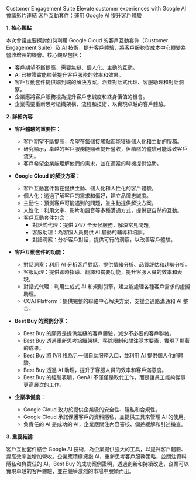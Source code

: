Customer Engagement Suite Elevate customer experiences with Google AI
[會議影片連結](https://www.youtube.com/watch?v=fpprNYtemS4)
客戶互動套件：運用 Google AI 提升客戶體驗

**1. 核心觀點**

本次會議主要探討如何利用 Google Cloud 的客戶互動套件（Customer Engagement Suite）及 AI 技術，提升客戶體驗，將客戶服務從成本中心轉變為營收增長的機會。核心觀點包括：

*   客戶期望不斷提高，需要無縫、個人化、主動的互動。
*   AI 已被證實能顯著提升客戶服務的效率和效果。
*   客戶互動套件提供端到端的解決方案，涵蓋對話式代理、客服助理和對話洞察。
*   企業應將客戶服務視為提升客戶忠誠度和終身價值的機會。
*   企業需要重新思考組織架構、流程和技術，以實現卓越的客戶體驗。

**2. 詳細內容**

*   **客戶體驗的重要性：**
    *   客戶期望不斷提高，希望在每個接觸點都能獲得個人化和主動的服務。
    *   研究顯示，卓越的客戶服務能顯著提升營收，但糟糕的體驗可能導致客戶流失。
    *   客戶希望企業能理解他們的需求，並在適當的時機提供協助。

*   **Google Cloud 的解決方案：**
    *   客戶互動套件旨在提供主動、個人化和人性化的客戶體驗。
    *   個人化：透過了解客戶的需求和偏好，建立品牌忠誠度。
    *   主動性：預測客戶可能遇到的問題，並主動提供解決方案。
    *   人性化：利用文字、影片和語音等多種溝通方式，提供更自然的互動。
    *   客戶互動套件包含：
        *   對話式代理：提供 24/7 全天候服務，解決常見問題。
        *   客服助理：為客服人員提供 AI 驅動的輔導和培訓。
        *   對話洞察：分析客戶對話，提供可行的洞察，以改善客戶體驗。

*   **客戶互動套件的功能：**
    *   對話洞察：利用 AI 分析客戶對話，提供情緒分析、品質評估和趨勢分析。
    *   客服助理：提供即時指導、翻譯和摘要功能，提升客服人員的效率和表現。
    *   對話式代理：利用生成式 AI 和規則引擎，建立能處理各種客戶需求的虛擬助理。
    *   CCAI Platform：提供完整的聯絡中心解決方案，支援全通路溝通和 AI 整合。

*   **Best Buy 的案例分享：**
    *   Best Buy 的願景是提供無縫的客戶體驗，減少不必要的客戶聯絡。
    *   Best Buy 透過重新思考組織架構、移除限制和關注基本要素，實現了顯著的成果。
    *   Best Buy 將 IVR 視為另一個自助服務入口，並利用 AI 提供個人化的體驗。
    *   Best Buy 透過 AI 助理，提升了客服人員的效率和客戶滿意度。
    *   Best Buy 的經驗表明，GenAI 不僅僅是取代工作，而是讓員工能夠從事更高層次的工作。

*   **企業準備度：**
    *   Google Cloud 致力於提供企業級的安全性、隱私和合規性。
    *   Google Cloud 承諾保護客戶的資料隱私，並提供工具來管理 AI 的使用。
    *   負責任的 AI 是成功的 AI，企業應關注內容審核、偏差緩解和引述檢查。

**3. 重要結論**

客戶互動套件結合 Google AI 技術，為企業提供強大的工具，以提升客戶體驗、提高效率並增加營收。企業應積極擁抱 AI，重新思考客戶服務策略，並關注資料隱私和負責任的 AI。Best Buy 的成功案例證明，透過創新和持續改進，企業可以實現卓越的客戶體驗，並在競爭激烈的市場中脫穎而出。

